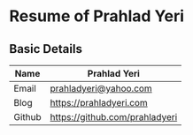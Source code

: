 # Resume of Prahlad Yeri

## Basic Details

| Name        | Prahlad Yeri					|
|-------------|---------------------------------|
| Email       | prahladyeri@yahoo.com           |
| Blog        | https://prahladyeri.com         |
| Github      | https://github.com/prahladyeri  |
